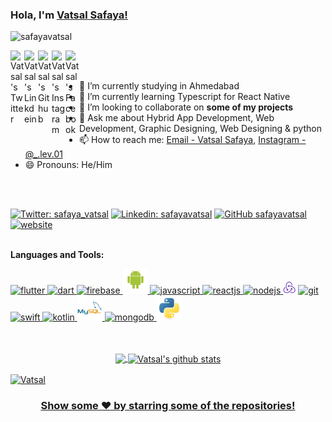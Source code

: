 ### Hola, I'm [Vatsal Safaya!](https://vatsalsafaya.netlify.app)



<p align="left"> <img src="https://komarev.com/ghpvc/?username=safayavatsal&label=Views&color=blue&style=plastic" alt="safayavatsal" /> </p>

<a href="https://twitter.com/safaya_vatsal">
  <img align="left" alt="Vatsal's Twitter" width="22px" src="https://cdn.jsdelivr.net/npm/simple-icons@v3/icons/twitter.svg" />
</a>
<a href="https://www.linkedin.com/in/safayavatsal-232403rv/">
  <img align="left" alt="Vatsal's Linkdein" width="22px" src="https://cdn.jsdelivr.net/npm/simple-icons@v3/icons/linkedin.svg" />
</a>
<a href="https://github.com/safayavatsal">
  <img align="left" alt="Vatsal's Github" width="22px" src="https://cdn.jsdelivr.net/npm/simple-icons@v3/icons/github.svg" />
</a>
<a href="https://instagram.com/_.lev.01/">
  <img align="left" alt="Vatsal's Instagram" width="22px" src="https://cdn.jsdelivr.net/npm/simple-icons@v3/icons/instagram.svg" />
</a>
<a href="https://www.facebook.com/vatsalsafaya/">
  <img align="left" alt="Vatsal's Facebook" width="22px" src="https://cdn.jsdelivr.net/npm/simple-icons@v3/icons/facebook.svg" />
</a>
<br/>
<br/>



- 🔭 I’m currently studying in Ahmedabad
- 🌱 I’m currently learning Typescript for React Native
- 👯 I’m looking to collaborate on **some of my projects**
- 💬 Ask me about Hybrid App Development, Web Development, Graphic Designing, Web Designing & python
- 📫 How to reach me: [Email - Vatsal Safaya](vatsalsafaya@gmail.com), [Instagram - @_.lev.01](https://instagram.com/_.lev.01/)
- 😄 Pronouns: He/Him
<br/>
<br/>


[![Twitter: safaya_vatsal](https://img.shields.io/twitter/follow/safaya_vatsal?style=social)](https://twitter.com/imthepk)
[![Linkedin: safayavatsal](https://img.shields.io/badge/-safayavatsal-blue?style=flat-square&logo=Linkedin&logoColor=white&link=https://www.linkedin.com/in/safayavatsal-232403rv/)](https://www.linkedin.com/in/safayavatsal-232403rv/)
[![GitHub safayavatsal](https://img.shields.io/github/followers/safayavatsal?label=follow&style=social)](https://github.com/safayavatsal)
[![website](https://img.shields.io/badge/PortfolioWebsite-safayavatsal-2648ff?style=flat-square&logo=google-chrome)](https://vatsalsafaya.netlify.app)
<br/>
<br/>


**Languages and Tools:**  

<a href="https://flutter.dev" target="_blank"> <img src="https://www.vectorlogo.zone/logos/flutterio/flutterio-icon.svg" alt="flutter" width="40" height="40"/> 
</a> 
<a href="https://dart.dev" target="_blank"> <img src="https://www.vectorlogo.zone/logos/dartlang/dartlang-icon.svg" alt="dart" width="40" height="40"/> 
</a> 
</a> <a href="https://firebase.google.com/" target="_blank"> <img src="https://www.vectorlogo.zone/logos/firebase/firebase-icon.svg" alt="firebase" width="40" height="40"/> 
</a>
<a href="https://developer.android.com/" target="_blank"> <img src="https://raw.githubusercontent.com/devicons/devicon/master/icons/android/android-original-wordmark.svg" alt="android" width="40" height="40"/> 
</a>
<a href="https://www.javascript.com/" target="_blank"> <img src="https://www.vectorlogo.zone/logos/javascript/javascript-vertical.svg" alt="javascript" width="40" height="40"/> </a>
<a href="https://reactjs.org/" target="_blank"> <img src="https://www.vectorlogo.zone/logos/reactjs/reactjs-icon.svg" alt="reactjs" width="40" height="40"/> 
</a> 
<a href="https://nodejs.org/" target="_blank"> <img src="https://www.vectorlogo.zone/logos/nodejs/nodejs-icon.svg" alt="nodejs" width="40" height="40"/> 
</a>
<code><img height="20" src="https://raw.githubusercontent.com/github/explore/80688e429a7d4ef2fca1e82350fe8e3517d3494d/topics/redux/redux.png"></code>
<a href="https://git-scm.com/" target="_blank"> <img src="https://www.vectorlogo.zone/logos/git-scm/git-scm-icon.svg" alt="git" width="40" height="40"/> 
</a> 
<a href="https://swift.org" target="_blank"> <img src="https://www.vectorlogo.zone/logos/swift/swift-icon.svg" alt="swift" width="40" height="40"/> 
</a>
<a href="https://kotlinlang.org" target="_blank"> <img src="https://www.vectorlogo.zone/logos/kotlinlang/kotlinlang-icon.svg" alt="kotlin" width="40" height="40"/> </a>
<a href="https://www.mysql.com/" target="_blank"> <img src="https://raw.githubusercontent.com/devicons/devicon/master/icons/mysql/mysql-original-wordmark.svg" alt="mysql" width="40" height="40"/> 
</a> 
<a href="https://www.mongodb.com/" target="_blank"> <img src="https://www.vectorlogo.zone/logos/mongodb/mongodb-ar21.svg" alt="mongodb" width="40" height="40"/> 
</a> 
<a href="https://www.python.org" target="_blank"> <img src="https://raw.githubusercontent.com/devicons/devicon/master/icons/python/python-original.svg" alt="python" width="40" height="40"/> 
</a> 
<br/>
<br/>
<br/>



<p align="center">
  <a href="https://github.com/safayavatsal">
  <img align="center" src="https://github-readme-stats.vercel.app/api/top-langs/?username=safayavatsal&theme=light&hide_langs_below=1" />
</a>
<a href="https://github.com/safayavatsal">
 <img align="center" src="https://github-readme-stats.vercel.app/api?username=safayavatsal&show_icons=true&theme=light&line_height=27" alt="Vatsal's github stats"/>
</p>

<p>
  <img align="center" src="https://github-readme-streak-stats.herokuapp.com/?user=safayavatsal&theme=light&line_height=27" alt="Vatsal" />
</p>

<div align="center">

### Show some ❤️ by starring some of the repositories!

</div>
